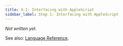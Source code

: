 ```yaml
---
title: 4-1: Interfacing with AppleScript
sidebar_label: Step 1: Interfacing with AppleScript
---
```


_Not written yet._

See also: [Language Reference](../ref/applescript).
